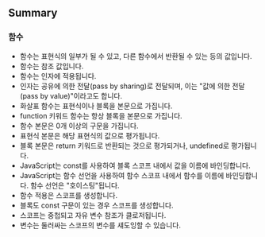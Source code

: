 ## Summary

### 함수

- 함수는 표현식의 일부가 될 수 있고, 다른 함수에서 반환될 수 있는 등의 값입니다.
- 함수는 참조 값입니다.
- 함수는 인자에 적용됩니다.
- 인자는 공유에 의한 전달(pass by sharing)로 전달되며, 이는 "값에 의한 전달(pass by value)"이라고도 합니다.
- 화살표 함수는 표현식이나 블록을 본문으로 가집니다.
- function 키워드 함수는 항상 블록을 본문으로 가집니다.
- 함수 본문은 0개 이상의 구문을 가집니다.
- 표현식 본문은 해당 표현식의 값으로 평가됩니다.
- 블록 본문은 return 키워드로 반환되는 것으로 평가되거나, undefined로 평가됩니다.
- JavaScript는 const를 사용하여 블록 스코프 내에서 값을 이름에 바인딩합니다.
- JavaScript는 함수 선언을 사용하여 함수 스코프 내에서 함수를 이름에 바인딩합니다. 함수 선언은 "호이스팅"됩니다.
- 함수 적용은 스코프를 생성합니다.
- 블록도 const 구문이 있는 경우 스코프를 생성합니다.
- 스코프는 중첩되고 자유 변수 참조가 클로저됩니다.
- 변수는 둘러싸는 스코프의 변수를 섀도잉할 수 있습니다.

